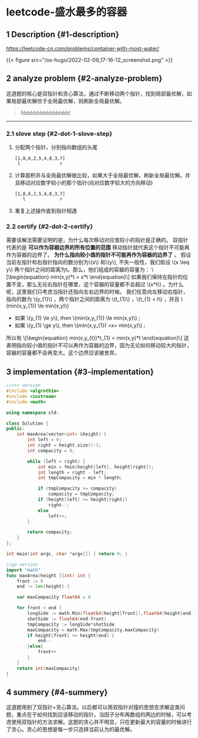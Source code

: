 # leetcode-盛水最多的容器


## 1 Description {#1-description}

<https://leetcode-cn.com/problems/container-with-most-water/>

{{< figure src="/ox-hugo/2022-02-09_17-16-12_screenshot.png" >}}


## 2 analyze problem {#2-analyze-problem}

这道题的核心是双指针和贪心算法，通过不断移动两个指针，找到局部最优解，如果局部最优解优于全局最优解，则刷新全局最优解。

> fddddddddddddddd

---


### 2.1 slove step {#2-dot-1-slove-step}

1.  分配两个指针，分别指向数组的头尾

    ```nil
    [1,8,6,2,5,4,8,3,7]
     l               r
    ```
2.  计算面积并与全局最优解做比较，如果大于全局最优解，刷新全局最优解。并且移动对应数字较小的那个指针(向对应数字较大的方向移动)

    ```nil
    [1,8,6,2,5,4,8,3,7]
       l             r
    ```
3.  重复上述操作直到指针相遇


### 2.2 certify {#2-dot-2-certify}

需要该解法需要证明的是，为什么每次移动对应值较小的指针是正确的。
双指针代表的是 **可以作为容器边界的所有位置的范围** 移动指针就代表这个指针不可能再作为容器的边界了。 **为什么指向较小值的指针不可能再作为容器的边界了** 。
假设当前左指针和右指针指向的数分别为\\(x\\) 和\\(y\\), 不失一般性，我们假设 \\(x \leq y\\) 两个指针之间的距离为t。那么，他们组成的容器的容量为：
\\[\begin{equation}
min(x,y)\*t = x\*t
\end{equation}\\]
如果我们保持左指针的位置不变，那么无论右指针在哪里，这个容器的容量都不会超过 \\(x\*t\\) 。为什么呢，这里我们只考虑当指针还指向左右边界的时候。
我们任意向左移动右指针，指向的数为 \\(y\_{1}\\) ，两个指针之间的距离为 \\(t\_{1}\\) ，\\(t\_{1} < t\\) ，并且 \\(min(x,y\_{1}) \le min(x,y)\\)

-   如果 \\(y\_{1} \le y\\), then \\(min(x,y\_{1}) \le min(x,y)\\) ;
-   如果 \\(y\_{1} \ge y\\), then \\(min(x,y\_{1}) =x= min(x,y)\\) ;

所以有
\\[\begin{equation}
min(x,y\_{t})\*t\_{1} < min(x,y)\*t
\end{equation}\\]
这表明指向较小值的指针不可以再作为容器的边界，因为无论如何移动较大的指针，容器的容量都不会再变大。这个边界应该被舍弃。


## 3 implementation {#3-implementation}

```cpp
//c++ version
#include <algrothim>
#include <iostream>
#include <math>

using namespace std;

class Solution {
public:
    int maxArea(vector<int> &height) {
        int left = 0;
        int right = height.size()-1;
        int compacity = 0;

        while (left < right) {
            int min = fmin(height[left], height[right]);
            int length = right - left;
            int tmpCompacity = min * length;

            if (tmpCompacity >= compacity)
                compacity = tmpCompacity;
            if (height[left] >= height[right])
                right--;
            else
                left++;
        }

        return compacity;
    }
};

int main(int argc, char *argv[]) { return 0; }
```

```go
//go version
import "math"
func maxArea(height []int) int {
    front := 0
    end := len(height)-1

    var maxCompacity float64 = 0

    for front < end {
        longSide := math.Min(float64(height[front]),float64(height[end]))
        shotSide := float64(end-front)
        tmpCompacity := longSide*shotSide
        maxCompacity = math.Max(tmpCompacity,maxCompacity)
        if height[front] >= height[end] {
            end--
        }else{
            front++
        }
    }
    return int(maxCompacity)
}
```


## 4 summery {#4-summery}

这道题用到了双指针+贪心算法。以后都可以用双指针对撞的思想去求解这类问题，重点在于如何找到应该移动的指针。当因子分布再数组的两边的时候，可以考虑使用双指针的方法求解。这题的贪心并不明显，只在更新最大的容量的时候进行了贪心。贪心的思想是每一步只选择当前认为的最优解。

